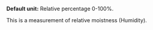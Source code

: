 **Default unit:** Relative percentage 0-100%.

This is a measurement of relative moistness (Humidity). 

 

